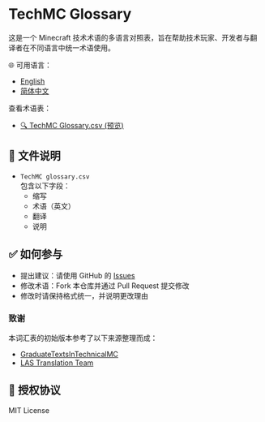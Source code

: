 # TechMC Glossary

这是一个 Minecraft 技术术语的多语言对照表，旨在帮助技术玩家、开发者与翻译者在不同语言中统一术语使用。

🌐 可用语言：

- [English](README.md)
- [简体中文](README.zh.md)

查看术语表：
- [🔍 TechMC Glossary.csv (预览)](https://github.com/DuskScorpio/TechMC-Glossary/blob/main/TechMC%20Glossary.csv)

## 📄 文件说明

- `TechMC glossary.csv`  
  包含以下字段：
  - 缩写
  - 术语（英文）
  - 翻译
  - 说明

## ✅ 如何参与

- 提出建议：请使用 GitHub 的 [Issues](https://github.com/DuskScorpio/TechMC-Glossary/issues)
- 修改术语：Fork 本仓库并通过 Pull Request 提交修改
- 修改时请保持格式统一，并说明更改理由

### 致谢
本词汇表的初始版本参考了以下来源整理而成：
- [GraduateTextsInTechnicalMC](https://github.com/tanhHeng/GraduateTextsInTechnicalMC)
- [LAS Translation Team](https://www.youtube.com/@redstonevideotranslation5478)

## 📜 授权协议

MIT License
